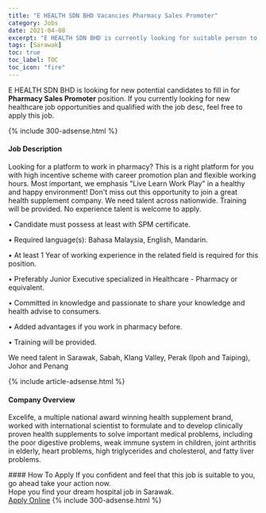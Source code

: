 ```yaml
---
title: "E HEALTH SDN BHD Vacancies Pharmacy Sales Promoter" 
category: Jobs 
date: 2021-04-08 
excerpt: "E HEALTH SDN BHD is currently looking for suitable person to fill in the Pharmacy Sales Promoter which positioned at Sarawak" 
tags: [Sarawak] 
toc: true 
toc_label: TOC 
toc_icon: "fire" 
--- 
```


<p>E HEALTH SDN BHD is looking for new potential candidates to fill in for <b>Pharmacy Sales Promoter</b> position. If you currently looking for new healthcare job opportunities and qualified with the job desc, feel free to apply this job.
</p>{% include 300-adsense.html %} 
<div><div><h4>Job Description</h4></div><div><div><span><div><p>Looking for a platform to work in pharmacy? This is a right platform for you with high incentive scheme with career promotion plan and flexible working hours. Most important, we emphasis "Live Learn Work Play" in a healthy and happy environment! Don't miss out this opportunity to join a great health supplement company. We need talent across nationwide. Training will be provided. No experience talent is welcome to apply.</p><p>&#8226;	Candidate must possess at least with SPM certificate.</p><p>&#8226;	Required language(s): Bahasa Malaysia, English, Mandarin.</p><p>&#8226;	At least 1 Year of working experience in the related field is required for this position.</p><p>&#8226;	Preferably Junior Executive specialized in Healthcare - Pharmacy or equivalent.</p><p>&#8226;	Committed in knowledge and passionate to share your knowledge and health advise to consumers.</p><p>&#8226;	Added advantages if you work in pharmacy before.</p><p>&#8226;	Training will be provided.</p><p>We need talent in Sarawak, Sabah, Klang Valley, Perak (Ipoh and Taiping), Johor and Penang</p></div></span></div></div></div> 
{% include article-adsense.html %} 
<div><div><h4>Company Overview</h4></div><div><div><span><div><p>Excelife, a multiple national award winning health supplement brand, worked with international scientist to formulate and to develop clinically proven health supplements to solve important medical problems, including the poor digestive problems, weak immune system in children, joint arthritis in elderly, heart problems, high triglycerides and cholesterol, and fatty liver problems.</p></div></span></div></div></div> 
#### How To Apply 
If you confident and feel that this job is suitable to you, go ahead take your action now. <br/> 
Hope you find your dream hospital job in Sarawak. <br/> 
<a href="https://www.jobstreet.com.my/en/job/pharmacy-sales-promoter-4526611?jobId=jobstreet-my-job-4526611" class="btn btn--warning" target="_blank" rel="nofollow noopenner">Apply Online</a> 
{% include 300-adsense.html %} 